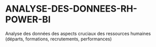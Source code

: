 # ANALYSE-DES-DONNEES-RH-POWER-BI
Analyse des données des aspects cruciaux des ressources humaines (départs, formations, recrutements, performances)
